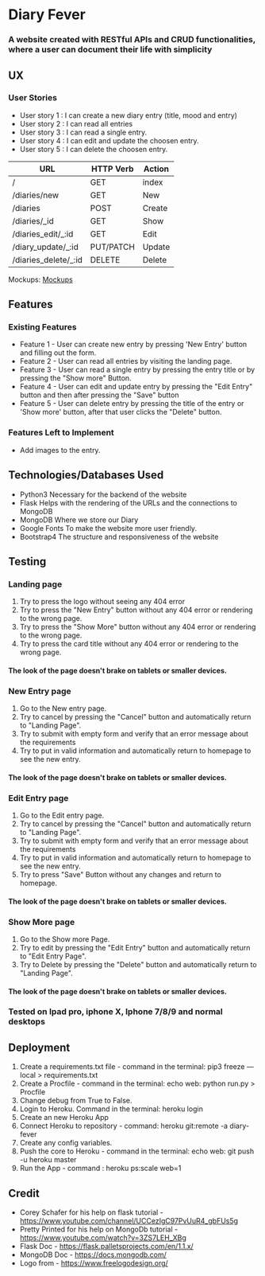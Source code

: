 
# Diary Fever

### A website created with RESTful APIs and CRUD functionalities, where a user can document their life with simplicity




## UX

### User Stories

* User story 1 : I can create a new diary entry (title, mood and entry)
* User story 2 : I can read all entries 
* User story 3 : I can read a single entry.
* User story 4 : I can edit and update the choosen entry.
* User story 5 : I can delete the choosen entry.

URL | HTTP Verb | Action |
------------ | ------------- | ------ |
/ | GET | index |
/diaries/new | GET | New |
/diaries | POST | Create |
/diaries/_id | GET | Show |
/diaries_edit/_:id | GET | Edit |
/diary_update/_:id | PUT/PATCH | Update |
/diaries_delete/_:id | DELETE | Delete |

Mockups:
[Mockups](/mockups/diaryMockups.pdf)



## Features


### Existing Features

* Feature 1 - User can create new entry by pressing 'New Entry' button and filling out the form.
* Feature 2 - User can read all entries by visiting the landing page.
* Feature 3 - User can read a single entry by pressing the entry title or by pressing the "Show more" Button.
* Feature 4 - User can edit and update entry by pressing the "Edit Entry" button and then after pressing the "Save" button 
* Feature 5 - User can delete entry by pressing the title of the entry or 'Show more' button, after that user clicks the "Delete" button.


### Features Left to Implement
* Add images to the entry.



## Technologies/Databases Used

* Python3
Necessary for the backend of the website
 * Flask
 Helps with the rendering of the URLs and the connections to MongoDB
* MongoDB
Where we store our Diary 
* Google Fonts
To make the website more user friendly.
* Bootstrap4
The structure and responsiveness of the website

## Testing

### Landing page

1. Try to press the logo without seeing any 404 error
1. Try to press the "New Entry" button without any 404 error or rendering to the wrong page.
1. Try to press the "Show More" button without any 404 error or rendering to the wrong page.
1. Try to press the card title without any 404 error or rendering to the wrong page.

#### The look of the page doesn't brake on tablets or smaller devices.

### New Entry page

1. Go to the New entry page.
1. Try to cancel by pressing the "Cancel" button and automatically return to "Landing Page".
1. Try to submit with empty form and verify that an error message about the requirements
1. Try to put in valid information and automatically return to homepage to see the new entry.

#### The look of the page doesn't brake on tablets or smaller devices.

### Edit Entry page

1. Go to the Edit entry page.
1. Try to cancel by pressing the "Cancel" button and automatically return to "Landing Page".
1. Try to submit with empty form and verify that an error message about the requirements
1. Try to put in valid information and automatically return to homepage to see the new entry.
1. Try to press "Save" Button without any changes and return to homepage.

#### The look of the page doesn't brake on tablets or smaller devices.

### Show More page

1. Go to the Show more Page.
1. Try to edit by pressing the "Edit Entry" button and automatically return to "Edit Entry Page".
1. Try to Delete by pressing the "Delete" button and automatically return to "Landing Page".

#### The look of the page doesn't brake on tablets or smaller devices.

### Tested on Ipad pro, iphone X, Iphone 7/8/9 and normal desktops

## Deployment

1. Create a requirements.txt file - command in the terminal: pip3 freeze — local > requirements.txt
1. Create a Procfile - command in the terminal: echo web: python run.py > Procfile
1. Change debug from True to False.
1. Login to Heroku. Command in the terminal: heroku login 
1. Create an new Heroku App
1. Connect Heroku to repository - command: heroku git:remote -a diary-fever
1. Create any config variables.
1. Push the core to Heroku - command in the terminal: echo web: git push -u heroku master
1. Run the App - command : heroku ps:scale web=1 


## Credit

* Corey Schafer for his help on flask tutorial - https://www.youtube.com/channel/UCCezIgC97PvUuR4_gbFUs5g 
* Pretty Printed for his help on MongoDb tutorial - https://www.youtube.com/watch?v=3ZS7LEH_XBg
* Flask Doc - https://flask.palletsprojects.com/en/1.1.x/
* MongoDB Doc - https://docs.mongodb.com/
* Logo from - https://www.freelogodesign.org/